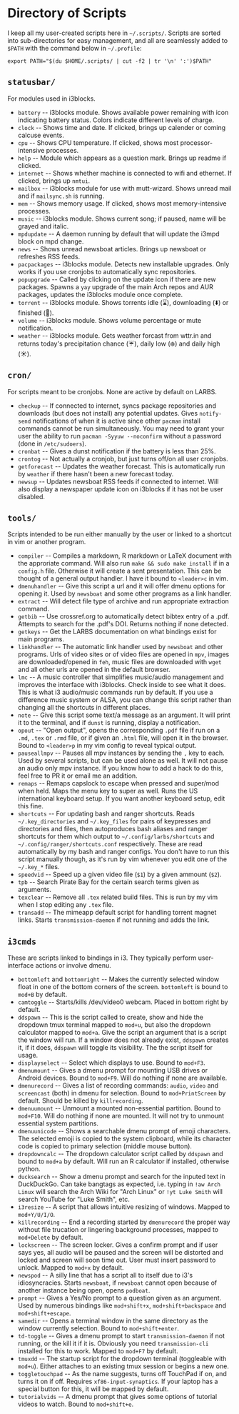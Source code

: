 # Directory of Scripts

I keep all my user-created scripts here in `~/.scripts/`.  Scripts are sorted
into sub-directories for easy management, and all are seamlessly added to
`$PATH` with the command below in `~/.profile`:

```
export PATH="$(du $HOME/.scripts/ | cut -f2 | tr '\n' ':')$PATH"
```

## `statusbar/`

For modules used in i3blocks.

- `battery` -- i3blocks module. Shows available power remaining with icon indicating battery status. Colors indicate different levels of charge.
- `clock` -- Shows time and date. If clicked, brings up calender or coming calcuse events.
- `cpu` -- Shows CPU temperature. If clicked, shows most processor-intensive processes.
- `help` -- Module which appears as a question mark. Brings up readme if clicked.
- `internet` -- Shows whether machine is connected to wifi and ethernet. If clicked, brings up `nmtui`.
- `mailbox` -- i3blocks module for use with mutt-wizard. Shows unread mail and if `mailsync.sh` is running.
- `mem` -- Shows memory usage. If clicked, shows most memory-intensive processes.
- `music` -- i3blocks module. Shows current song; if paused, name will be grayed and italic.
- `mpdupdate` -- A daemon running by default that will update the i3mpd block on mpd change.
- `news` -- Shows unread newsboat articles. Brings up newsboat or refreshes RSS feeds.
- `pacpackages` -- i3blocks module. Detects new installable upgrades. Only works if you use cronjobs to automatically sync repositories.
- `popupgrade` -- Called by clicking on the update icon if there are new packages. Spawns a `yay` upgrade of the main Arch repos and AUR packages, updates the i3blocks module once complete.
- `torrent` -- i3blocks module. Shows torrents idle (⌛️), downloading (⬇️) or finished (🌱).
- `volume` -- i3blocks module. Shows volume percentage or mute notification.
- `weather` -- i3blocks module. Gets weather forcast from wttr.in and returns today's precipitation chance (☔), daily low (❄️) and daily high (☀️).

## `cron/`

For scripts meant to be cronjobs. None are active by default on LARBS.

- `checkup` -- If connected to internet, syncs package repositories and downloads (but does not install) any potential updates. Gives `notify-send` notifications of when it is active since other `pacman` install commands cannot be run simultaneously. You may need to grant your user the ability to run `pacman -Syyuw --noconfirm` without a password (done in `/etc/sudoers`).
- `cronbat` -- Gives a dunst notification if the battery is less than 25%.
- `crontog` -- Not actually a cronjob, but just turns off/on all user cronjobs.
- `getforecast` -- Updates the weather forecast. This is automatically run by `weather` if there hasn't been a new forecast today.
- `newsup` -- Updates newsboat RSS feeds if connected to internet. Will also display a newspaper update icon on i3blocks if it has not be user disabled.

## `tools/`

Scripts intended to be run either manually by the user or linked to a shortcut
in vim or another program.

- `compiler` -- Compiles a markdown, R markdown or LaTeX document with the approriate command.  Will also run `make && sudo make install` if in a `config.h` file.  Otherwise it will create a sent presentation.  This can be thought of a general output handler.  I have it bound to `<leader>c` in vim.
- `dmenuhandler` -- Give this script a url and it will offer dmenu options for opening it. Used by `newsboat` and some other programs as a link handler.
- `extract` -- Will detect file type of archive and run appropriate extraction command.
- `getbib` -- Use crossref.org to automatically detect bibtex entry of a .pdf. Attempts to search for the .pdf's DOI. Returns nothing if none detected.
- `getkeys` -- Get the LARBS documentation on what bindings exist for main programs.
- `linkhandler` -- The automatic link handler used by `newsboat` and other programs. Urls of video sites or of video files are opened in `mpv`, images are downloaded/opened in `feh`, music files are downloaded with `wget` and all other urls are opened in the default browser.
- `lmc` -- A music controller that simplifies music/audio management and improves the interface with i3blocks. Check inside to see what it does. This is what i3 audio/music commands run by default. If you use a difference music system or ALSA, you can change this script rather than changing all the shortcuts in different places.
- `note` -- Give this script some text/a message as an argument. It will print it to the terminal, and if `dunst` is running, display a notification.
- `opout` -- "Open output", opens the corresponding `.pdf` file if run on a `.md`, `.tex` or `.rmd` file, or if given an `.html` file, will open it in the browser.  Bound to `<leader>p` in my vim config to reveal typical output.
- `pauseallmpv` -- Pauses all mpv instances by sending the `,` key to each. Used by several scripts, but can be used alone as well. It will not pause an audio only mpv instance. If you know how to add a hack to do this, feel free to PR it or email me an addition.
- `remaps` -- Remaps capslock to escape when pressed and super/mod when held. Maps the menu key to super as well. Runs the US international keyboard setup. If you want another keyboard setup, edit this fine.
- `shortcuts` -- For updating bash and ranger shortcuts. Reads `~/.key_directories` and `~/.key_files` for pairs of keypresses and directories and files, then autoproduces bash aliases and ranger shortcuts for them which output to `~/.config/larbs/shortcuts` and `~/.config/ranger/shortcuts.conf` respectively. These are read automatically by my bash and ranger configs. You don't have to run this script manually though, as it's run by vim whenever you edit one of the `~/.key_*` files.
- `speedvid` -- Speed up a given video file (`$1`) by a given ammount (`$2`).
- `tpb` -- Search Pirate Bay for the certain search terms given as arguments.
- `texclear` -- Remove all `.tex` related build files. This is run by my vim when I stop editing any `.tex` file.
- `transadd` -- The mimeapp default script for handling torrent magnet links. Starts `transmission-daemon` if not running and adds the link.

## `i3cmds`

These are scripts linked to bindings in i3. They typically perform
user-interface actions or involve dmenu.

- `bottomleft` and `bottomright` -- Makes the currently selected window float in one of the bottom corners of the screen. `bottomleft` is bound to `mod+B` by default.
- `camtoggle` -- Starts/kills /dev/video0 webcam. Placed in bottom right by default.
- `ddspawn` -- This is the script called to create, show and hide the dropdown tmux terminal mapped to `mod+u`, but also the dropdown calculator mapped to `mod+a`. Give the script an argument that is a script the window will run. If a window does not already exist, `ddspawn` creates it, if it does, `ddspawn` will toggle its visibility. The the script itself for usage.
- `displayselect` -- Select which displays to use. Bound to `mod+F3`.
- `dmenumount` -- Gives a dmenu prompt for mounting USB drives or Android devices. Bound to `mod+F9`. Will do nothing if none are available.
- `dmenurecord` -- Gives a list of recording commands: `audio`, `video` and `screencast` (both) in dmenu for selection. Bound to `mod+PrintScreen` by default. Should be killed by `killrecording`.
- `dmenuumount` -- Unmount a mounted non-essential partition. Bound to `mod+F10`. Will do nothing if none are mounted. It will not try to unmount essential system partitions.
- `dmenuunicode` -- Shows a searchable dmenu prompt of emoji characters. The selected emoji is copied to the system clipboard, while its character code is copied to primary selection (middle mouse button).
- `dropdowncalc` -- The dropdown calculator script called by `ddspawn` and bound to `mod+a` by default. Will run an R calculator if installed, otherwise python.
- `ducksearch` -- Show a dmenu prompt and search for the inputed text in DuckDuckGo. Can take bangtags as expected, i.e. typing in `!aw Arch Linux` will search the Arch Wiki for "Arch Linux" or `!yt Luke Smith` will search YouTube for "Luke Smith", etc.
- `i3resize` -- A script that allows intuitive resizing of windows. Mapped to `mod+Y/U/I/O`.
- `killrecording` -- End a recording started by `dmenurecord` the proper way without file trucation or lingering background processes, mapped to `mod+Delete` by default.
- `lockscreen` -- The screen locker. Gives a confirm prompt and if user says yes, all audio will be paused and the screen will be distorted and locked and screen will soon time out. User must insert password to unlock. Mapped to `mod+x` by default.
- `newspod` -- A silly line that has a script all to itself due to i3's idiosyncracies. Starts `newsboat`, if `newsboat` cannot open because of another instance being open, opens `podboat`.
- `prompt` -- Gives a Yes/No prompt to a question given as an argument. Used by numerous bindings like `mod+shift+x`, `mod+shift+backspace` and `mod+shift+escape`.
- `samedir` -- Opens a terminal window in the same directory as the window currently selection. Bound to `mod+shift+enter`.
- `td-toggle` -- Gives a dmenu prompt to start `transmission-daemon` if not running, or the kill it if it is. Obviously you need `transmission-cli` installed for this to work.  Mapped to `mod+F7` by default.
- `tmuxdd` -- The startup script for the dropdown terminal (toggleable with `mod+u`). Either attaches to an existing tmux session or begins a new one.
- `toggletouchpad` -- As the name suggests, turns off TouchPad if on, and turns it on if off. Requires `xf86-input-synaptics`. If your laptop has a special button for this, it will be mapped by default.
- `tutorialvids` -- A dmenu prompt that gives some options of tutorial videos to watch. Bound to `mod+shift+e`.
